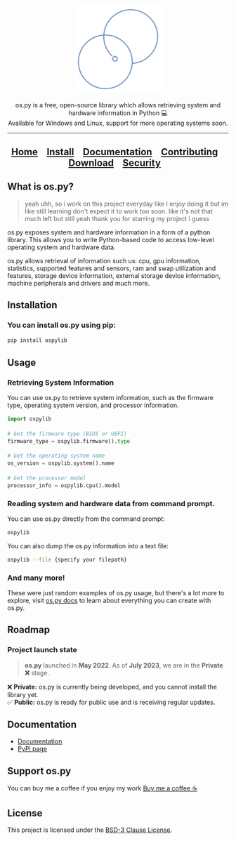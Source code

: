 <p align="center">
<img alt="os.py logo" width="200"
src="https://github.com/Bamboooz/os.py/blob/master/assets/logo.png?raw=true" />
</p>

<p align="center">
os.py is a free, open-source library which allows retrieving system and hardware information in Python 💻
<br>
Available for Windows and Linux, support for more operating systems soon.
</p>

<div align="center">

-----------------
[**Home**](https://github.com/Bamboooz/os.py)⠀
[**Install**](https://github.com/Bamboooz/os.py#installation)⠀
[**Documentation**](https://github.com/Bamboooz/os.py/wiki)⠀
[**Contributing**](https://github.com/Bamboooz/os.py/blob/master/CONTRIBUTING.md)⠀
[**Download**](https://pypi.org/project/os.py#files)⠀
[**Security**](https://github.com/Bamboooz/os.py/blob/master/SECURITY.md)⠀
-----------------

<div align="left">

## What is os.py?
> yeah uhh, so i work on this project everyday like I enjoy doing it but im like still learning don't expect it to work too soon. like it's not that much left but still yeah thank you for starring my project i guess

os.py exposes system and hardware information in a form of a python library. This allows you to write Python-based code to access low-level operating system and hardware data.

os.py allows retrieval of information such us: cpu, gpu information, statistics, supported features and sensors, ram and swap utilization and features, storage device information, external storage device information, machine peripherals and drivers and much more.

## Installation
### You can install os.py using pip:
```bash
pip install ospylib
```

## Usage
### Retrieving System Information
You can use os.py to retrieve system information, such as the firmware type, operating system version, and processor information.

```python
import ospylib

# Get the firmware type (BIOS or UEFI)
firmware_type = ospylib.firmware().type

# Get the operating system name
os_version = ospylib.system().name

# Get the processor model
processor_info = ospylib.cpu().model
```

### Reading system and hardware data from command prompt.
You can use os.py directly from the command prompt:

```bash
ospylib
```

You can also dump the os.py information into a text file:

```bash
ospylib --file {specify your filepath}
```

### And many more!
These were just random examples of os.py usage, but there's a lot more to explore, visit [os.py docs](https://github.com/Bamboooz/os.py/wiki) to learn about everything you can create with os.py.

## Roadmap
### Project launch state
> **os.py** launched in **May 2022**. As of **July 2023**, we are in the **Private ❌** stage.<br/>

❌ **Private:** os.py is currently being developed, and you cannot install the library yet.<br/>
✅ **Public:** os.py is ready for public use and is receiving regular updates.

## Documentation

 * [Documentation](https://github.com/Bamboooz/os.py/wiki)
 * [PyPi page](https://pypi.org/project/ospylib/)

## Support os.py
You can buy me a coffee if you enjoy my work [Buy me a coffee ☕](https://www.buymeacoffee.com/Bamboooz)

## License

This project is licensed under the [BSD-3 Clause License](https://opensource.org/license/bsd-3-clause/).